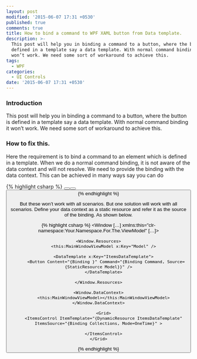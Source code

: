 ```yaml
---
layout: post
modified: '2015-06-07 17:31 +0530'
published: true
comments: true
title: How to bind a command to WPF XAML button from Data template.
description: >-
  This post will help you in binding a command to a button, where the button is
  defined in a template say a data template. With normal command binding it
  won’t work. We need some sort of workaround to achieve this.
tags:
  - WPF
categories:
  - UI Controls
date: '2015-06-07 17:31 +0530'
---
```

### Introduction
This post will help you in binding a command to a button, where the button is defined in a template say a data template. With normal command binding it won’t work. We need some sort of workaround to achieve this.

### How to fix this.
Here the requirement is to bind a command to an element which is defined in a template. When we do a normal command binding, it is not aware of the data context and will not resolve. We need to provide the binding with the data context. This can be achieved in many ways say you can do

{% highlight csharp %}
<Button Content="{Binding}" Command="{Binding RelativeSource={RelativeSource Window}, Path=DataContext.ClickHandlerCommand }" />
<Button Content="{Binding}" Command="{Binding Path= ClickHandlerCommand, Source={StaticResource MainWindow}}" />
<Button Content="{Binding}" Command="{Binding Path= ClickHandlerCommand, RelativeSource={RelativeSource AncestorType={x:Type Window}}}" />
{% endhighlight %}

But these won’t work with all scenarios. But one solution will work with all scenarios. Define your data context as a static resource and refer it as the source of the binding. As shown below.

{% highlight csharp %}
<Window […]
        xmlns:this="clr-namespace:Your.Namespace.For.The.ViewModel"
        […]>

    <Window.Resources>
        <this:MainWindowViewModel x:Key="Model" />

        <DataTemplate x:Key="ItemsDataTemplate">
          <Button Content="{Binding }" Command="{Binding Command, Source=                            {StaticResource Model}}" />
        </DataTemplate>

    </Window.Resources>

    <Window.DataContext>
        <this:MainWindowViewModel></this:MainWindowViewModel>
    </Window.DataContext>

        <Grid>
        <ItemsControl ItemTemplate="{DynamicResource ItemsDataTemplate"  ItemsSource="{Binding Collections, Mode=OneTime}" >
            
        </ItemsControl>
    </Grid>
</Window>
{% endhighlight %}
